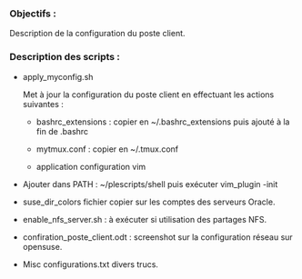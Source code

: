 ### Objectifs :

Description de la configuration du poste client.

### Description des scripts :

* apply_myconfig.sh

  Met à jour la configuration du poste client en effectuant les actions suivantes :

  * bashrc_extensions : copier en ~/.bashrc_extensions puis ajouté à la fin de .bashrc

  * mytmux.conf : copier en ~/.tmux.conf

  * application configuration vim

* Ajouter dans PATH : ~/plescripts/shell puis exécuter vim_plugin -init

* suse_dir_colors fichier copier sur les comptes des serveurs Oracle.

* enable_nfs_server.sh : à exécuter si utilisation des partages NFS.

* confiration_poste_client.odt : screenshot sur la configuration réseau sur opensuse.

* Misc
  configurations.txt divers trucs.
